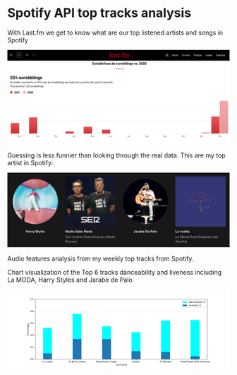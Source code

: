 # Spotify API top tracks analysis

With Last.fm we get to know what are our top listened artists and songs in Spotify

![Tracking_last_fm](lastfm.png)

Guessing is less funnier than looking through the real data. This are my top artist in Spotify:

![My Spotify Top artist](top_tracks.png)

Audio features analysis from my weekly top tracks from Spotify.

Chart visualization of the Top 6 tracks danceability and liveness including La MODA, Harry Styles and Jarabe de Palo

![Danceability and Liveness Top 6](danceability_chart.png)
